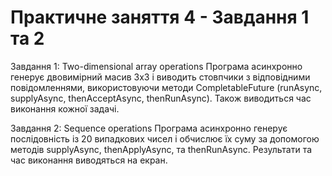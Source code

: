 # Практичне заняття 4 - Завдання 1 та 2

Завдання 1: Two-dimensional array operations
Програма асинхронно генерує двовимірний масив 3x3 і виводить стовпчики з відповідними повідомленнями, використовуючи методи CompletableFuture (runAsync, supplyAsync, thenAcceptAsync, thenRunAsync). Також виводиться час виконання кожної задачі.


Завдання 2: Sequence operations
Програма асинхронно генерує послідовність із 20 випадкових чисел і обчислює їх суму за допомогою методів supplyAsync, thenApplyAsync, та thenRunAsync. Результати та час виконання виводяться на екран.
